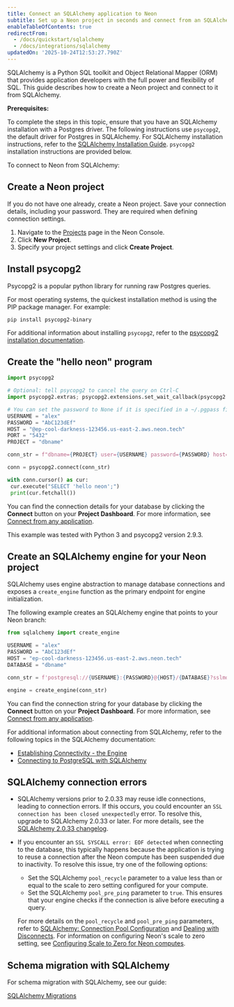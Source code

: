 ```yaml
---
title: Connect an SQLAlchemy application to Neon
subtitle: Set up a Neon project in seconds and connect from an SQLAlchemy application
enableTableOfContents: true
redirectFrom:
  - /docs/quickstart/sqlalchemy
  - /docs/integrations/sqlalchemy
updatedOn: '2025-10-24T12:53:27.790Z'
---
```


<CopyPrompt src="/prompts/sqlalchemy-prompt.md" 
description="Pre-built prompt for connecting SQLAlchemy to Neon Postgres"/>

SQLAlchemy is a Python SQL toolkit and Object Relational Mapper (ORM) that provides application developers with the full power and flexibility of SQL. This guide describes how to create a Neon project and connect to it from SQLAlchemy.

**Prerequisites:**

To complete the steps in this topic, ensure that you have an SQLAlchemy installation with a Postgres driver. The following instructions use `psycopg2`, the default driver for Postgres in SQLAlchemy. For SQLAlchemy installation instructions, refer to the [SQLAlchemy Installation Guide](https://docs.sqlalchemy.org/en/14/intro.html#installation). `psycopg2` installation instructions are provided below.

To connect to Neon from SQLAlchemy:

<Steps>

## Create a Neon project

If you do not have one already, create a Neon project. Save your connection details, including your password. They are required when defining connection settings.

1. Navigate to the [Projects](https://console.neon.tech/app/projects) page in the Neon Console.
2. Click **New Project**.
3. Specify your project settings and click **Create Project**.

## Install psycopg2

Psycopg2 is a popular python library for running raw Postgres queries.

For most operating systems, the quickest installation method is using the PIP package manager. For example:

```shell
pip install psycopg2-binary
```

For additional information about installing `psycopg2`, refer to the [psycopg2 installation documentation](https://www.psycopg.org/docs/install.html).

## Create the "hello neon" program

```python
import psycopg2

# Optional: tell psycopg2 to cancel the query on Ctrl-C
import psycopg2.extras; psycopg2.extensions.set_wait_callback(psycopg2.extras.wait_select)

# You can set the password to None if it is specified in a ~/.pgpass file
USERNAME = "alex"
PASSWORD = "AbC123dEf"
HOST = "@ep-cool-darkness-123456.us-east-2.aws.neon.tech"
PORT = "5432"
PROJECT = "dbname"

conn_str = f"dbname={PROJECT} user={USERNAME} password={PASSWORD} host={HOST} port={PORT} sslmode=require&channel_binding=require"

conn = psycopg2.connect(conn_str)

with conn.cursor() as cur:
 cur.execute("SELECT 'hello neon';")
 print(cur.fetchall())
```

You can find the connection details for your database by clicking the **Connect** button on your **Project Dashboard**. For more information, see [Connect from any application](/docs/connect/connect-from-any-app).

<Admonition type="note">
This example was tested with Python 3 and psycopg2 version 2.9.3.
</Admonition>

## Create an SQLAlchemy engine for your Neon project

SQLAlchemy uses engine abstraction to manage database connections and exposes a `create_engine` function as the primary endpoint for engine initialization.

The following example creates an SQLAlchemy engine that points to your Neon branch:

```python
from sqlalchemy import create_engine

USERNAME = "alex"
PASSWORD = "AbC123dEf"
HOST = "ep-cool-darkness-123456.us-east-2.aws.neon.tech"
DATABASE = "dbname"

conn_str = f'postgresql://{USERNAME}:{PASSWORD}@{HOST}/{DATABASE}?sslmode=require&channel_binding=require'

engine = create_engine(conn_str)
```

You can find the connection string for your database by clicking the **Connect** button on your **Project Dashboard**. For more information, see [Connect from any application](/docs/connect/connect-from-any-app).

For additional information about connecting from SQLAlchemy, refer to the following topics in the SQLAlchemy documentation:

- [Establishing Connectivity - the Engine](https://docs.sqlalchemy.org/en/14/tutorial/engine.html)
- [Connecting to PostgreSQL with SQLAlchemy](https://docs.sqlalchemy.org/en/14/core/engines.html#postgresql)

</Steps>

## SQLAlchemy connection errors

- SQLAlchemy versions prior to 2.0.33 may reuse idle connections, leading to connection errors. If this occurs, you could encounter an `SSL connection has been closed unexpectedly` error. To resolve this, upgrade to SQLAlchemy 2.0.33 or later. For more details, see the [SQLAlchemy 2.0.33 changelog](https://docs.sqlalchemy.org/en/20/changelog/changelog_20.html#change-2.0.33-postgresql).
- If you encounter an `SSL SYSCALL error: EOF detected` when connecting to the database, this typically happens because the application is trying to reuse a connection after the Neon compute has been suspended due to inactivity. To resolve this issue, try one of the following options:
  - Set the SQLAlchemy `pool_recycle` parameter to a value less than or equal to the scale to zero setting configured for your compute.
  - Set the SQLAlchemy `pool_pre_ping` parameter to `true`. This ensures that your engine checks if the connection is alive before executing a query.

  For more details on the `pool_recycle` and `pool_pre_ping` parameters, refer to [SQLAlchemy: Connection Pool Configuration](https://docs.sqlalchemy.org/en/20/core/pooling.html#connection-pool-configuration) and [Dealing with Disconnects](https://docs.sqlalchemy.org/en/20/core/pooling.html#connection-pool-configuration). For information on configuring Neon's scale to zero setting, see [Configuring Scale to Zero for Neon computes](/docs/guides/scale-to-zero-guide).

## Schema migration with SQLAlchemy

For schema migration with SQLAlchemy, see our guide:

<DetailIconCards>

<a href="/docs/guides/sqlalchemy-migrations" description="Schema migration with Neon Postgres and SQLAlchemy" icon="app-store" icon="app-store">SQLAlchemy Migrations</a>

</DetailIconCards>

<NeedHelp/>

